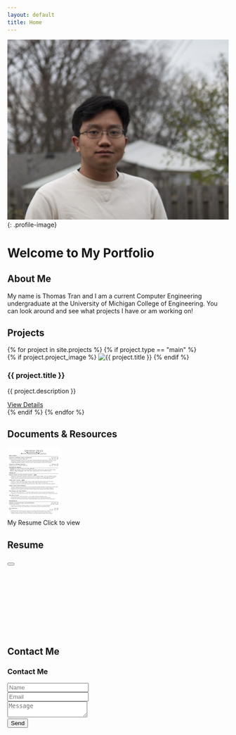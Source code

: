 ```yaml
---
layout: default
title: Home
---
```

![Profile Picture](/assets/images/ttrannEdit1.JPG){: .profile-image}
# Welcome to My Portfolio
## About Me
<div class="featured-content">
 My name is Thomas Tran and I am a current Computer Engineering undergraduate at the University of Michigan College of Engineering. You can look around and see what projects I have or am working on!
</div>

## Projects
<div class="project-grid">
  {% for project in site.projects %}
    {% if project.type == "main" %}
    <div class="project-card">
      {% if project.project_image %}
        <img src="{{ project.project_image }}" alt="{{ project.title }}" class="project-thumbnail">
      {% endif %}
      <div class="project-card-content">
        <h3>{{ project.title }}</h3>
        <p>{{ project.description }}</p>
        <a href="{{ project.url }}" class="project-link">
          View Details <i class="fas fa-arrow-right"></i>
        </a>
      </div>
    </div>
    {% endif %}
  {% endfor %}
</div>

## Documents & Resources
<div class="document-container">
  <div class="pdf-preview" onclick="openPdfViewer('/assets/docs/resume.pdf')">
    <div class="pdf-thumbnail">
      <img src="/assets/docs/resume-thumbnail.jpg" alt="Resume Preview" class="thumbnail-img">
      <div class="pdf-overlay">
        <i class="fas fa-expand-alt"></i>
      </div>
    </div>
    <div class="pdf-info">
      <span class="pdf-title">My Resume</span>
      <span class="pdf-meta">
        <i class="fas fa-file-pdf"></i> Click to view
      </span>
    </div>
  </div>
</div>

<!-- PDF Viewer Modal -->
<div id="pdfModal" class="modal">
  <div class="modal-content">
    <div class="modal-header">
      <h2>Resume</h2>
      <div class="modal-actions">
        <a id="downloadPdf" href="/assets/docs/resume.pdf" download class="download-btn">
          <i class="fas fa-download"></i>
        </a>
        <button class="close-btn" onclick="closePdfViewer()">
          <i class="fas fa-times"></i>
        </button>
      </div>
    </div>
    <div class="modal-body">
      <iframe id="pdfViewer" width="100%" height="100%" frameborder="0"></iframe>
    </div>
  </div>
</div>

## Contact Me
<div class="social-links">
  <a href="https://github.com/{{ site.social_links.github }}" class="social-link" target="_blank">
    <i class="fab fa-github"></i>
  </a>
  <a href="https://linkedin.com/in/{{ site.social_links.linkedin }}" class="social-link" target="_blank">
    <i class="fab fa-linkedin"></i>
  </a>
  <a href="mailto:{{ site.social_links.email }}" class="social-link">
    <i class="fas fa-envelope"></i>
  </a>
</div>

<!-- Sliding Contact Form -->
<div class="sliding-contact-form">
  <div class="contact-button">
    <i class="fas fa-envelope"></i>
  </div>
  <div class="contact-panel">
    <h3>Contact Me</h3>
    <form id="contactForm" onsubmit="handleContactSubmit(event)">
      <div class="form-group">
        <i class="fas fa-user"></i>
        <input type="text" placeholder="Name" id="contactName" required>
      </div>
      <div class="form-group">
        <i class="fas fa-envelope"></i>
        <input type="email" placeholder="Email" id="contactEmail" required>
      </div>
      <div class="form-group">
        <textarea placeholder="Message" id="contactMessage" required></textarea>
      </div>
      <button type="submit" class="submit-button">
        Send <i class="fas fa-paper-plane"></i>
      </button>
    </form>
  </div>
</div>
